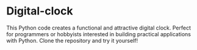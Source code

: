 # Digital-clock
This Python code creates a functional and attractive digital clock. Perfect for programmers or hobbyists interested in building practical applications with Python. Clone the repository and try it yourself!
